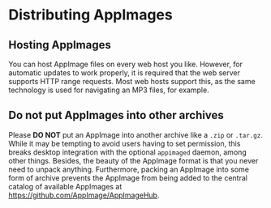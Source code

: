 # Distributing AppImages

## Hosting AppImages

You can host AppImage  files on every web host you like.
However, for automatic updates to work properly, it is required that the web server supports HTTP range requests. 
Most web hosts support this, as the same technology is used for navigating an MP3 files, for example.

## Do not put AppImages into other archives

Please __DO NOT__ put an AppImage into another archive like a `.zip` or `.tar.gz`. 
While it may be tempting to avoid users having to set permission, this breaks desktop integration with the 
optional `appimaged` daemon, among other things. Besides, the beauty of the AppImage format 
is that you never need to unpack anything. Furthermore, packing an AppImage into some form of archive 
prevents the AppImage from being added to the central catalog of available AppImages 
at https://github.com/AppImage/AppImageHub.
